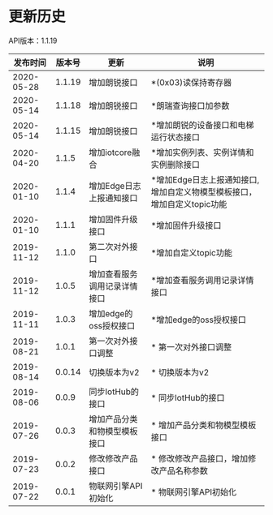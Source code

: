 # 更新历史 #
API版本：1.1.19

|发布时间|版本号|更新|说明|
|---|---|---|---|
|2020-05-28   |1.1.19   |增加朗锐接口      | *(0x03)读保持寄存器
|2020-05-14   |1.1.18   |增加朗锐接口      | *朗瑞查询接口加参数
|2020-05-14   |1.1.15   |增加朗锐接口      | *增加朗锐的设备接口和电梯运行状态接口
|2020-04-20   |1.1.5   |增加iotcore融合      | *增加实例列表、实例详情和实例删除接口
|2020-01-10   |1.1.4   |增加Edge日志上报通知接口      | *增加Edge日志上报通知接口,增加自定义物模型模板接口，增加自定义topic功能
|2020-01-10   |1.1.1   |增加固件升级接口      | *增加固件升级接口
|2019-11-12   |1.1.0   |第二次对外接口      | *增加自定义topic功能
|2019-11-12   |1.0.5   |增加查看服务调用记录详情接口      | *增加查看服务调用记录详情接口
|2019-11-11   |1.0.3   |增加edge的oss授权接口      | *增加edge的oss授权接口
|2019-08-21   |1.0.1   |第一次对外接口调整      | * 第一次对外接口调整
|2019-08-14   |0.0.14   |切换版本为v2      | * 切换版本为v2
|2019-08-06   |0.0.9   |同步IotHub的接口      | * 同步IotHub的接口
|2019-07-26   |0.0.3   |增加产品分类和物模型模板接口      | * 增加产品分类和物模型模板接口
|2019-07-23   |0.0.2   |修改修改产品接口      | * 修改修改产品接口，增加修改产品名称参数
|2019-07-22   |0.0.1   |物联网引擎API初始化      | * 物联网引擎API初始化
